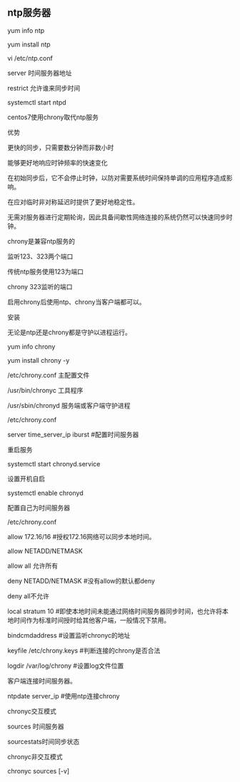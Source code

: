 ## ntp服务器

yum info ntp

yum install ntp

vi /etc/ntp.conf

server  时间服务器地址

restrict 允许谁来同步时间

systemctl start ntpd



centos7使用chrony取代ntp服务

优势

更快的同步，只需要数分钟而非数小时

能够更好地响应时钟频率的快速变化

在初始同步后，它不会停止时钟，以防对需要系统时间保持单调的应用程序造成影响。

在应对临时非对称延迟时提供了更好地稳定性。

无需对服务器进行定期轮询，因此具备间歇性网络连接的系统仍然可以快速同步时钟。



chrony是兼容ntp服务的

监听123、323两个端口

传统ntp服务使用123为端口

chrony 323监听的端口

启用chrony后使用ntp、chrony当客户端都可以。



安装

无论是ntp还是chrony都是守护以进程运行。

yum info chrony

yum install chrony -y

/etc/chrony.conf    主配置文件

/usr/bin/chronyc    工具程序

/usr/sbin/chronyd  服务端或客户端守护进程



/etc/chrony.conf

server time_server_ip iburst #配置时间服务器

重启服务

systemctl start chronyd.service

设置开机自启

systemctl enable chronyd



配置自己为时间服务器

/etc/chrony.conf

allow 172.16/16 #授权172.16网络可以同步本地时间。

allow NETADD/NETMASK

allow all 允许所有

deny NETADD/NETMASK   #没有allow的默认都deny

deny all不允许

local stratum 10 #即使本地时间未能通过网络时间服务器同步时间，也允许将本地时间作为标准时间授时给其他客户端，一般情况下禁用。

bindcmdaddress #设置监听chronyc的地址

keyfile /etc/chrony.keys #判断连接的chrony是否合法

logdir /var/log/chrony #设置log文件位置



客户端连接时间服务器。

ntpdate server_ip #使用ntp连接chrony

chronyc交互模式

sources 时间服务器

sourcestats时间同步状态

chronyc非交互模式

chronyc sources [-v]






